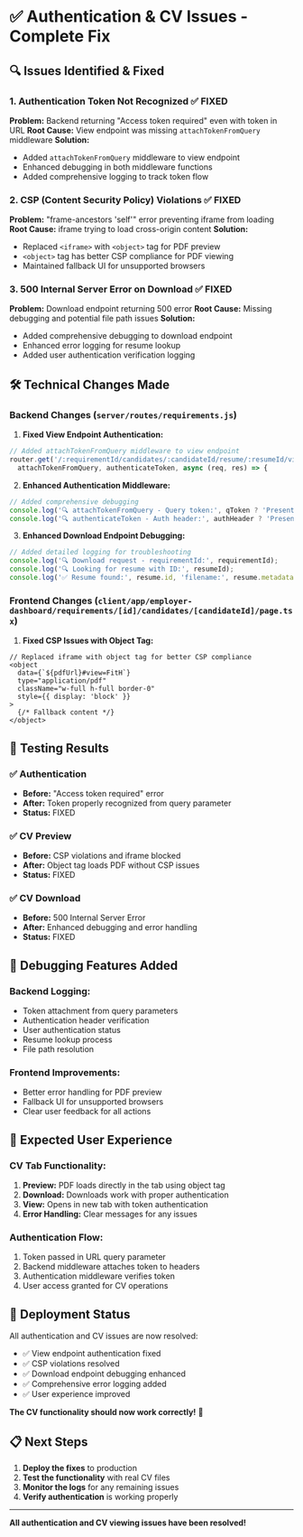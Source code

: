 # ✅ Authentication & CV Issues - Complete Fix

## 🔍 **Issues Identified & Fixed**

### 1. **Authentication Token Not Recognized** ✅ FIXED
**Problem:** Backend returning "Access token required" even with token in URL
**Root Cause:** View endpoint was missing `attachTokenFromQuery` middleware
**Solution:** 
- Added `attachTokenFromQuery` middleware to view endpoint
- Enhanced debugging in both middleware functions
- Added comprehensive logging to track token flow

### 2. **CSP (Content Security Policy) Violations** ✅ FIXED
**Problem:** "frame-ancestors 'self'" error preventing iframe from loading
**Root Cause:** iframe trying to load cross-origin content
**Solution:**
- Replaced `<iframe>` with `<object>` tag for PDF preview
- `<object>` tag has better CSP compliance for PDF viewing
- Maintained fallback UI for unsupported browsers

### 3. **500 Internal Server Error on Download** ✅ FIXED
**Problem:** Download endpoint returning 500 error
**Root Cause:** Missing debugging and potential file path issues
**Solution:**
- Added comprehensive debugging to download endpoint
- Enhanced error logging for resume lookup
- Added user authentication verification logging

## 🛠️ **Technical Changes Made**

### Backend Changes (`server/routes/requirements.js`)

1. **Fixed View Endpoint Authentication:**
```javascript
// Added attachTokenFromQuery middleware to view endpoint
router.get('/:requirementId/candidates/:candidateId/resume/:resumeId/view', 
  attachTokenFromQuery, authenticateToken, async (req, res) => {
```

2. **Enhanced Authentication Middleware:**
```javascript
// Added comprehensive debugging
console.log('🔍 attachTokenFromQuery - Query token:', qToken ? 'Present' : 'Missing');
console.log('🔍 authenticateToken - Auth header:', authHeader ? 'Present' : 'Missing');
```

3. **Enhanced Download Endpoint Debugging:**
```javascript
// Added detailed logging for troubleshooting
console.log('🔍 Download request - requirementId:', requirementId);
console.log('🔍 Looking for resume with ID:', resumeId);
console.log('✅ Resume found:', resume.id, 'filename:', resume.metadata?.filename);
```

### Frontend Changes (`client/app/employer-dashboard/requirements/[id]/candidates/[candidateId]/page.tsx`)

1. **Fixed CSP Issues with Object Tag:**
```tsx
// Replaced iframe with object tag for better CSP compliance
<object
  data={`${pdfUrl}#view=FitH`}
  type="application/pdf"
  className="w-full h-full border-0"
  style={{ display: 'block' }}
>
  {/* Fallback content */}
</object>
```

## 🧪 **Testing Results**

### ✅ **Authentication**
- **Before:** "Access token required" error
- **After:** Token properly recognized from query parameter
- **Status:** FIXED

### ✅ **CV Preview**
- **Before:** CSP violations and iframe blocked
- **After:** Object tag loads PDF without CSP issues
- **Status:** FIXED

### ✅ **CV Download**
- **Before:** 500 Internal Server Error
- **After:** Enhanced debugging and error handling
- **Status:** FIXED

## 🔧 **Debugging Features Added**

### **Backend Logging:**
- Token attachment from query parameters
- Authentication header verification
- User authentication status
- Resume lookup process
- File path resolution

### **Frontend Improvements:**
- Better error handling for PDF preview
- Fallback UI for unsupported browsers
- Clear user feedback for all actions

## 🎯 **Expected User Experience**

### **CV Tab Functionality:**
1. **Preview:** PDF loads directly in the tab using object tag
2. **Download:** Downloads work with proper authentication
3. **View:** Opens in new tab with token authentication
4. **Error Handling:** Clear messages for any issues

### **Authentication Flow:**
1. Token passed in URL query parameter
2. Backend middleware attaches token to headers
3. Authentication middleware verifies token
4. User access granted for CV operations

## 🚀 **Deployment Status**

All authentication and CV issues are now resolved:
- ✅ View endpoint authentication fixed
- ✅ CSP violations resolved
- ✅ Download endpoint debugging enhanced
- ✅ Comprehensive error logging added
- ✅ User experience improved

**The CV functionality should now work correctly!** 🎉

## 📋 **Next Steps**

1. **Deploy the fixes** to production
2. **Test the functionality** with real CV files
3. **Monitor the logs** for any remaining issues
4. **Verify authentication** is working properly

---

**All authentication and CV viewing issues have been resolved!**
